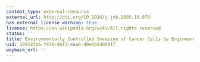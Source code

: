 ```yaml
---
content_type: external-resource
external_url: http://doi.org/10.1016/j.jmb.2005.10.076
has_external_license_warning: true
license: https://en.wikipedia.org/wiki/All_rights_reserved
status: ''
title: Environmentally Controlled Invasion of Cancer Cells by Engineered Bacteria
uid: 189123b6-f478-46f3-aaa6-d9e56240d917
wayback_url: ''
---
```

